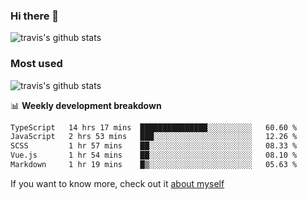 ### Hi there 👋

<!--
**HondryTravis/HondryTravis** is a ✨ _special_ ✨ repository because its `README.md` (this file) appears on your GitHub profile.

Here are some ideas to get you started:

- 🔭 I’m currently working on ...
- 🌱 I’m currently learning ...
- 👯 I’m looking to collaborate on ...
- 🤔 I’m looking for help with ...
- 💬 Ask me about ...
- 📫 How to reach me: ...
- 😄 Pronouns: ...
- ⚡ Fun fact: ...
-->

![travis's github stats](https://github-readme-stats.vercel.app/api?username=HondryTravis&hide=stars)
### Most used
![travis's github stats](https://github-readme-stats.anuraghazra1.vercel.app/api/top-langs/?username=HondryTravis&layout=compact&hide_title=true)

📊 **Weekly development breakdown**

<!--START_SECTION:waka-->

```txt
TypeScript   14 hrs 17 mins  ███████████████░░░░░░░░░░   60.60 %
JavaScript   2 hrs 53 mins   ███░░░░░░░░░░░░░░░░░░░░░░   12.26 %
SCSS         1 hr 57 mins    ██░░░░░░░░░░░░░░░░░░░░░░░   08.33 %
Vue.js       1 hr 54 mins    ██░░░░░░░░░░░░░░░░░░░░░░░   08.10 %
Markdown     1 hr 19 mins    █▒░░░░░░░░░░░░░░░░░░░░░░░   05.63 %
```

<!--END_SECTION:waka-->

If you want to know more, check out it [about myself](https://hondrytravis.github.io/)
